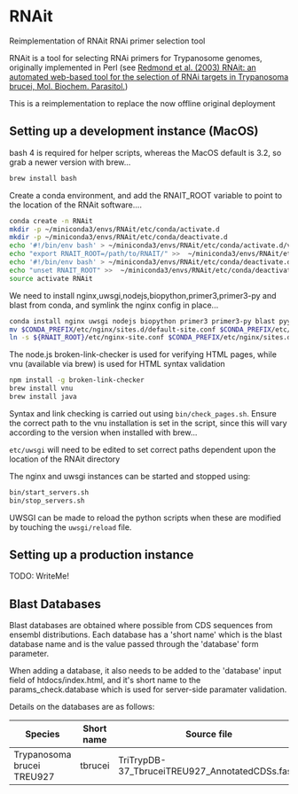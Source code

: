 # RNAit

Reimplementation of RNAit RNAi primer selection tool

RNAit is a tool for selecting RNAi primers for Trypanosome genomes, originally
implemented in Perl (see [Redmond et al. (2003) RNAit: an automated web-based
tool for the selection of RNAi targets in Trypanosoma brucei, Mol. Biochem.
Parasitol.](https://www.sciencedirect.com/science/article/pii/S0166685103000458?via%3Dihub))

This is a reimplementation to replace the now offline original deployment

## Setting up a development instance (MacOS)

bash 4 is required for helper scripts, whereas the MacOS default is 3.2, so grab
a newer version with brew...

```bash
brew install bash
```
Create a conda environment, and add the RNAIT_ROOT variable to point to the
location of the RNAit software....

```bash
conda create -n RNAit
mkdir -p ~/miniconda3/envs/RNAit/etc/conda/activate.d
mkdir -p ~/miniconda3/envs/RNAit/etc/conda/deactivate.d
echo '#!/bin/env bash' > ~/miniconda3/envs/RNAit/etc/conda/activate.d/vars.sh
echo "export RNAIT_ROOT=/path/to/RNAIT/" >>  ~/miniconda3/envs/RNAit/etc/conda/activate.d/vars.sh
echo '#!/bin/env bash' > ~/miniconda3/envs/RNAit/etc/conda/deactivate.d/vars.sh
echo "unset RNAIT_ROOT" >>  ~/miniconda3/envs/RNAit/etc/conda/deactivate.d/vars.sh
source activate RNAit
```

We need to install nginx,uwsgi,nodejs,biopython,primer3,primer3-py and blast
from conda, and symlink the nginx config in place...

```bash
conda install nginx uwsgi nodejs biopython primer3 primer3-py blast pyyaml
mv $CONDA_PREFIX/etc/nginx/sites.d/default-site.conf $CONDA_PREFIX/etc/nginx/sites.d/default-site.conf.hiding
ln -s ${RNAIT_ROOT}/etc/nginx-site.conf $CONDA_PREFIX/etc/nginx/sites.d/
```
The node.js broken-link-checker is used for verifying HTML pages, while vnu (available via brew) is used for HTML syntax validation
```bash
npm install -g broken-link-checker
brew install vnu
brew install java
```
Syntax and link checking is carried out using `bin/check_pages.sh`. Ensure the
correct path to the vnu installation is set in the script, since this will vary
according to the version when installed with brew...

`etc/uwsgi` will need to be edited to set correct paths dependent upon the location of the RNAit directory

The nginx and uwsgi instances can be started and stopped using:
```bash
bin/start_servers.sh
bin/stop_servers.sh
```

UWSGI can be made to reload the python scripts when these are modified by touching the `uwsgi/reload` file.

## Setting up a production instance

TODO: WriteMe!

## Blast Databases

Blast databases are obtained where possible from CDS sequences from
ensembl distributions. Each database has a 'short name' which is the blast
database name and is the value passed through the 'database' form parameter.

When adding a database, it also needs to be added to the 'database' input field
of htdocs/index.html, and it's short name to the params_check.database which is
used for server-side paramater validation. 

Details on the databases are as follows:

Species | Short name | Source file | Source
---|---|---|---
Trypanosoma brucei TREU927 | tbrucei | TriTrypDB-37_TbruceiTREU927_AnnotatedCDSs.fasta | TryTrypDB Release 39


